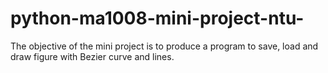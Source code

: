 # python-ma1008-mini-project-ntu-
The objective of the mini project is to produce a program to save, load and draw figure with Bezier curve and lines.
